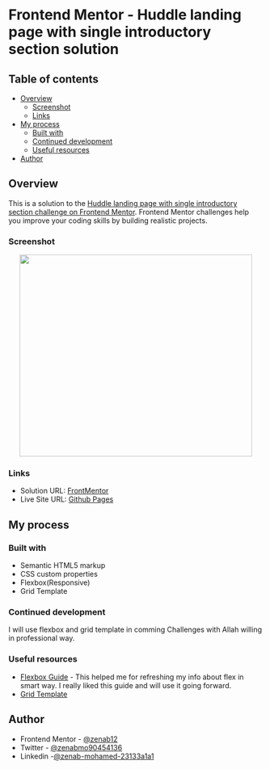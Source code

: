 # Frontend Mentor - Huddle landing page with single introductory section solution


## Table of contents

- [Overview](#overview)
  - [Screenshot](#screenshot)
  - [Links](#links)
- [My process](#my-process)
  - [Built with](#built-with)
  - [Continued development](#continued-development)
  - [Useful resources](#useful-resources)
- [Author](#author)


## Overview

This is a solution to the [Huddle landing page with single introductory section challenge on Frontend Mentor](https://www.frontendmentor.io/challenges/huddle-landing-page-with-a-single-introductory-section-B_2Wvxgi0). Frontend Mentor challenges help you improve your coding skills by building realistic projects. 

### Screenshot
<p align="center">
<img src="https://user-images.githubusercontent.com/78083890/174648497-fdc976b8-89ef-4724-95d4-feda6dc0cdd8.png" width="460" height="400">
</p>

### Links

- Solution URL: [FrontMentor](https://www.frontendmentor.io/solutions/responsive-handlelandingpage-kzyXnFgkWq)
- Live Site URL: [Github Pages](https://zenab12.github.io/Handle-Landing-page/)

## My process

### Built with

- Semantic HTML5 markup
- CSS custom properties
- Flexbox(Responsive)
- Grid Template


### Continued development
I will use flexbox and grid template in comming Challenges with Allah willing  in professional way.


### Useful resources

- [Flexbox Guide](https://css-tricks.com/snippets/css/a-guide-to-flexbox/) - This helped me for refreshing my info about flex in smart way. I really liked this guide and will use it going forward.
- [Grid Template](https://css-tricks.com/snippets/css/complete-guide-grid/)

## Author

- Frontend Mentor - [@zenab12](https://www.frontendmentor.io/profile/zenab12)
- Twitter - [@zenabmo90454136](https://twitter.com/zenabmo90454136)
- Linkedin -[@zenab-mohamed-23133a1a1](https://www.linkedin.com/in/zenab-mohamed-23133a1a1/)
